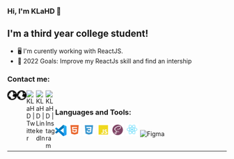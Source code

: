 ### Hi, I'm KLaHD 👋

## I'm a third year college student!

- 🖥️ I'm curently working with ReactJS.
- 💯 2022 Goals: Improve my ReactJs skill and find an intership

### Contact me:

[<img align="left" alt="KLaHD" width="22px" src="https://raw.githubusercontent.com/iconic/open-iconic/master/svg/globe.svg" />][website]
[<img align="left" alt="KLaHD" width="22px" src="https://raw.githubusercontent.com/iconic/open-iconic/master/svg/globe.svg" />][website]
[<img align="left" alt="KLaHD | Twitter" width="22px" src="https://cdn.jsdelivr.net/npm/simple-icons@v3/icons/twitter.svg" />][twitter]
[<img align="left" alt="KLaHD | LinkedIn" width="22px" src="https://cdn.jsdelivr.net/npm/simple-icons@v3/icons/linkedin.svg" />][linkedin]
[<img align="left" alt="KLaHD | Instagram" width="22px" src="https://cdn.jsdelivr.net/npm/simple-icons@v3/icons/instagram.svg" />][instagram]

<br />

### Languages and Tools:

<img src="./assets/vscode.png" alt="VSCODE" width="26px">
<img alt="HTML5" width="29px" src="./assets/html5-logo-24.png" />
<img alt="CSS3" width="29px" src="./assets/css3-logo-24.png" />
<img alt="JavaScript" width="29px" src="./assets/javascript-logo-24.png" />
<img alt="Sass" width="29px" src="./assets/sass-logo-24.png" />
<img alt="ReactJS" width="29px" src="./assets/react-logo-24.png" />
<img alt="Figma" width="29px" src="./assets/figma-logo.png" />

<br />
<br />

---

[website]: https://www.google.com
[facebook]: https://www.facebook.com/dangkhoa.langhuynh/
[twitter]: https://twitter.com/LangHuynhDangK2
[instagram]: https://www.instagram.com/dangkhoalanghuynh/
[linkedin]: https://www.google.com

